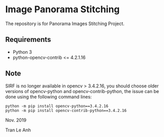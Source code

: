 # Image Panorama Stitching
The repository is for Panorama Images Stitching Project.

## Requirements
- Python 3
- python-opencv-contrib <= 4.2.1.16

## Note
SIRF is no longer available in opencv > 3.4.2.16, you should choose older versions of opencv-python and opencv-contrib-python, the issue can be done using the following command lines:
```bashrc
python -m pip install opencv-python==3.4.2.16
python -m pip install opencv-contrib-python==3.4.2.16
```

Nov. 2019

Tran Le Anh
